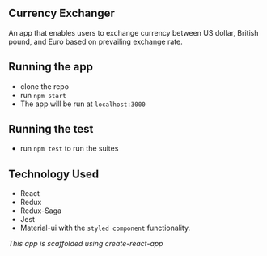 ## Currency Exchanger

An app that enables users to exchange currency between US dollar, British pound, and Euro based on prevailing exchange rate.

## Running the app

- clone the repo
- run `npm start`
- The app will be run at `localhost:3000`

## Running the test

- run `npm test` to run the suites

## Technology Used

- React
- Redux
- Redux-Saga
- Jest
- Material-ui with the `styled component` functionality.

_This app is scaffolded using create-react-app_
